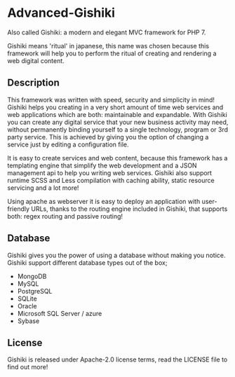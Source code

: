 # Advanced-Gishiki
Also called Gishiki: a modern and elegant MVC framework for PHP 7.

Gishiki means 'ritual' in japanese, this name was chosen because this framework will help you to perform the
ritual of creating and rendering a web digital content.


## Description
This framework was written with speed, security and simplicity in mind!
Gishiki helps you creating in a very short amount of time web services and web applications which are both: maintainable and expandable.
With Gishiki you can create any digital service that your new business activity may need, without permanently binding yourself to a single technology, program or 3rd party service.
This is achieved by giving you the option of changing a service just by editing a configuration file.

It is easy to create services and web content, because this framework has a templating engine that simplify the web development and a JSON management api to help you writing web services.
Gishiki also support runtime SCSS and Less compilation with caching ability, static resource servicing and a lot more!

Using apache as webserver it is easy to deploy an application with user-friendly URLs, thanks to the routing engine included in Gishiki, that supports both: regex routing and passive routing!

## Database
Gishiki gives you the power of using a database without making you notice.
Gishiki support different database types out of the box;

- MongoDB
- MySQL
- PostgreSQL
- SQLite
- Oracle
- Microsoft SQL Server / azure
- Sybase

## License
Gishiki is released under Apache-2.0 license terms, read the LICENSE file to find out more!